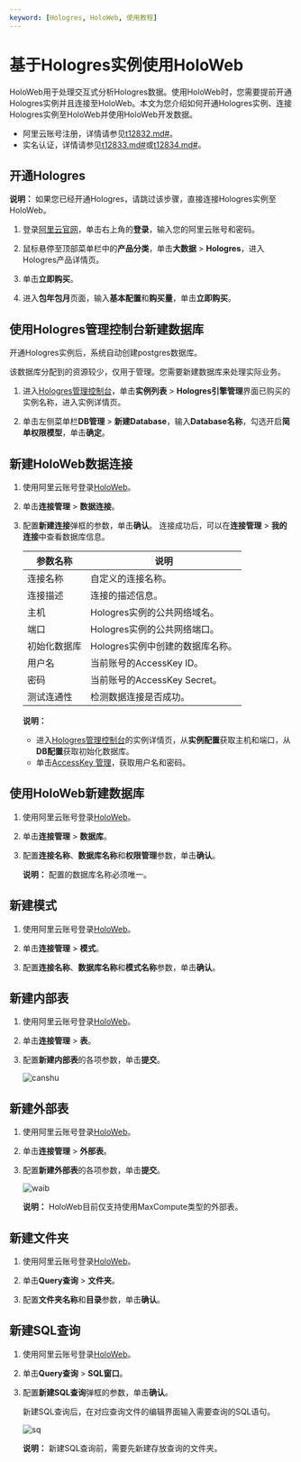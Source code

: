 ```yaml
---
keyword: [Hologres, HoloWeb, 使用教程]
---
```


# 基于Hologres实例使用HoloWeb

HoloWeb用于处理交互式分析Hologres数据。使用HoloWeb时，您需要提前开通Hologres实例并且连接至HoloWeb。本文为您介绍如何开通Hologres实例、连接Hologres实例至HoloWeb并使用HoloWeb开发数据。

-   阿里云账号注册，详情请参见[t12832.md\#]()。
-   实名认证，详情请参见[t12833.md\#]()或[t12834.md\#]()。

## 开通Hologres

**说明：** 如果您已经开通Hologres，请跳过该步骤，直接连接Hologres实例至HoloWeb。

1.  登录[阿里云官网](https://www.aliyun.com/)，单击右上角的**登录**，输入您的阿里云账号和密码。

2.  鼠标悬停至顶部菜单栏中的**产品分类**，单击**大数据** \> **Hologres**，进入Hologres产品详情页。

3.  单击**立即购买**。

4.  进入**包年包月**页面，输入**基本配置**和**购买量**，单击**立即购买**。


## 使用Hologres管理控制台新建数据库

开通Hologres实例后，系统自动创建postgres数据库。

该数据库分配到的资源较少，仅用于管理。您需要新建数据库来处理实际业务。

1.  进入[Hologres管理控制台](https://hologram.console.aliyun.com/#/instance)，单击**实例列表** \> **Hologres引擎管理**界面已购买的实例名称，进入实例详情页。

2.  单击左侧菜单栏**DB管理** \> **新建Database**，输入**Database名称**，勾选开启**简单权限模型**，单击**确定**。


## 新建HoloWeb数据连接

1.  使用阿里云账号登录[HoloWeb](https://account.aliyun.com/login/login.htm?oauth_callback=http%3A%2F%2Fholoweb-cn-shanghai.data.aliyun.com%2F)。

2.  单击**连接管理** \> **数据连接**。

3.  配置**新建连接**弹框的参数，单击**确认**。 连接成功后，可以在**连接管理** \> **我的连接**中查看数据库信息。

    |参数名称|说明|
    |----|--|
    |连接名称|自定义的连接名称。|
    |连接描述|连接的描述信息。|
    |主机|Hologres实例的公共网络域名。|
    |端口|Hologres实例的公共网络端口。|
    |初始化数据库|Hologres实例中创建的数据库名称。|
    |用户名|当前账号的AccessKey ID。|
    |密码|当前账号的AccessKey Secret。|
    |测试连通性|检测数据连接是否成功。|

    **说明：**

    -   进入[Hologres管理控制台](https://hologram.console.aliyun.com/#/instance)的实例详情页，从**实例配置**获取主机和端口，从**DB配置**获取初始化数据库。
    -   单击[AccessKey 管理](https://usercenter.console.aliyun.com/?spm=5176.2020520153.nav-right.dak.3bcf415dCWGUBj#/manage/ak)，获取用户名和密码。

## 使用HoloWeb新建数据库

1.  使用阿里云账号登录[HoloWeb](https://account.aliyun.com/login/login.htm?oauth_callback=http%3A%2F%2Fholoweb-cn-shanghai.data.aliyun.com%2F)。

2.  单击**连接管理** \> **数据库**。

3.  配置**连接名称**、**数据库名称**和**权限管理**参数，单击**确认**。

    **说明：** 配置的数据库名称必须唯一。


## 新建模式

1.  使用阿里云账号登录[HoloWeb](https://account.aliyun.com/login/login.htm?oauth_callback=http%3A%2F%2Fholoweb-cn-shanghai.data.aliyun.com%2F)。

2.  单击**连接管理** \> **模式**。

3.  配置**连接名称**、**数据库名称**和**模式名称**参数，单击**确认**。


## 新建内部表

1.  使用阿里云账号登录[HoloWeb](https://account.aliyun.com/login/login.htm?oauth_callback=http%3A%2F%2Fholoweb-cn-shanghai.data.aliyun.com%2F)。

2.  单击**连接管理** \> **表**。

3.  配置**新建内部表**的各项参数，单击**提交**。

    ![canshu](https://static-aliyun-doc.oss-cn-hangzhou.aliyuncs.com/assets/img/zh-CN/2273749951/p113938.png)


## 新建外部表

1.  使用阿里云账号登录[HoloWeb](https://account.aliyun.com/login/login.htm?oauth_callback=http%3A%2F%2Fholoweb-cn-shanghai.data.aliyun.com%2F)。

2.  单击**连接管理** \> **外部表**。

3.  配置**新建外部表**的各项参数，单击**提交**。

    ![waib](https://static-aliyun-doc.oss-cn-hangzhou.aliyuncs.com/assets/img/zh-CN/3273749951/p113940.png)

    **说明：** HoloWeb目前仅支持使用MaxCompute类型的外部表。


## 新建文件夹

1.  使用阿里云账号登录[HoloWeb](https://account.aliyun.com/login/login.htm?oauth_callback=http%3A%2F%2Fholoweb-cn-shanghai.data.aliyun.com%2F)。

2.  单击**Query查询** \> **文件夹**。

3.  配置**文件夹名称**和**目录**参数，单击**确认**。


## 新建SQL查询

1.  使用阿里云账号登录[HoloWeb](https://account.aliyun.com/login/login.htm?oauth_callback=http%3A%2F%2Fholoweb-cn-shanghai.data.aliyun.com%2F)。

2.  单击**Query查询** \> **SQL窗口**。

3.  配置**新建SQL查询**弹框的参数，单击**确认**。

    新建SQL查询后，在对应查询文件的编辑界面输入需要查询的SQL语句。

    ![sq](https://static-aliyun-doc.oss-cn-hangzhou.aliyuncs.com/assets/img/zh-CN/3273749951/p113942.png)

    **说明：** 新建SQL查询前，需要先新建存放查询的文件夹。



